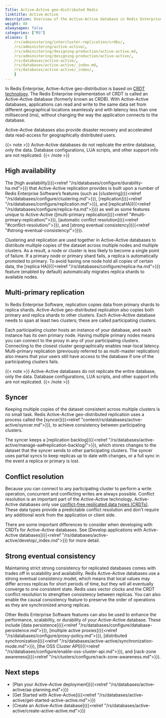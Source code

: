 ```yaml
---
Title: Active-Active geo-distributed Redis
linktitle: Active-Active 
description: Overview of the Active-Active database in Redis Enterprise Software
weight: 40
alwaysopen: false
categories: ["RS"]
aliases: [
    /rs/administering/intercluster-replication/crdbs/,
    /rs/administering/active-active/,
    /rs/administering/designing-production/active-active.md,
    /rs/administering/designing-production/active-active/,
    /rs/databases/active-active/,
    /rs/databases/active-active/_index.md,
    /rs/databases/active-active/_index/,
    ]
---
```

In Redis Enterprise, Active-Active geo-distribution is based on [CRDT technology](https://en.wikipedia.org/wiki/Conflict-free_replicated_data_type).
The Redis Enterprise implementation of CRDT is called an Active-Active database (formerly known as CRDB).
With Active-Active databases, applications can read and write to the same data set from different geographical locations seamlessly and with latency less than one millisecond (ms),
without changing the way the application connects to the database.

Active-Active databases also provide disaster recovery and accelerated data read-access for geographically distributed users.

{{< note >}}
Active-Active databases do not replicate the entire database, only the data.
Database configurations, LUA scripts, and other support info are not replicated.
{{< /note >}}

## High availability

The [high availability]({{<relref "/rs/databases/configure/durability-ha.md">}}) that Active-Active replication provides is built upon a number of Redis Enterprise Software’s features (such as [clustering]({{<relref "/rs/databases/configure/clustering.md">}}), [replication]({{<relref "/rs/databases/configure/replication.md">}}), and [replicaHA]({{<relref "/rs/databases/configure/replica-ha.md">}})) as well as some features unique to Active-Active ([multi-primary replication]({{<relref "#multi-primary-replication/">}}), [automatic conflict resolution]({{<relref "#conflict-resolution/">}}), and [strong eventual consistency]({{<relref "#strong-eventual-consistency/">}})).

Clustering and replication are used together in Active-Active databases to distribute multiple copies of the dataset across multiple nodes and multiple clusters. As a result, a node or cluster is less likely to become a single point of failure. If a primary node or primary shard fails, a replica is automatically promoted to primary. To avoid having one node hold all copies of certain data, the [replica HA]({{<relref "/rs/databases/configure/replica-ha.md">}}) feature (enabled by default) automatically migrates replica shards to available nodes.

## Multi-primary replication

In Redis Enterprise Software, replication copies data from primary shards to replica shards. Active-Active geo-distributed replication also copies both primary and replica shards to other clusters. Each Active-Active database needs to span at least two clusters; these are called participating clusters.

Each participating cluster hosts an instance of your database, and each instance has its own primary node. Having multiple primary nodes means you can connect to the proxy in any of your participating clusters. Connecting to the closest cluster geographically enables near-local latency. Multi-primary replication (previously referred to as multi-master replication) also means that your users still have access to the database if one of the participating clusters fails.

{{< note >}}
Active-Active databases do not replicate the entire database, only the data.
Database configurations, LUA scripts, and other support info are not replicated.
{{< /note >}}

## Syncer

Keeping multiple copies of the dataset consistent across multiple clusters is no small task. Redis Active-Active geo-distributed replication uses a process called the [syncer]({{<relref "content/rs/databases/active-active/syncer.md">}}), to achieve consistency between participating clusters.

The syncer keeps a [replication backlog]({{<relref "/rs/databases/active-active/manage-aa#replication-backlog/">}}), which stores changes to the dataset that the syncer sends to other participating clusters. The syncer uses partial syncs to keep replicas up to date with changes, or a full sync in the event a replica or primary is lost.

## Conflict resolution

Because you can connect to any participating cluster to perform a write operation, concurrent and conflicting writes are always possible. Conflict resolution is an important part of the Active-Active technology. Active-Active databases only use [conflict-free replicated data types (CRDTs)](https://en.wikipedia.org/wiki/Conflict-free_replicated_data_type). These data types provide a predictable conflict resolution and don't require any additional work from the application or client side.

There are some important differences to consider when developing with CRDTs for Active-Active databases. See [Develop applications with Active-Active databases]({{<relref "/rs/databases/active-active/develop/_index.md">}}) for more detail.


## Strong eventual consistency

Maintaining strict strong consistency for replicated databases comes with trades off in scalability and availability. Redis Active-Active databases use a strong eventual consistency model, which means that local values may differ across replicas for short periods of time, but they will all eventually converge to one consistent state. Redis uses vector clocks and the CRDT conflict resolution to strengthen consistency between replicas. You can also enable the causal consistency feature to preserve the order of operations as they are synchronized among replicas.

Other Redis Enterprise Software features can also be used to enhance the performance, scalability, or durability of your Active-Active database. These include [data persistence]({{<relref "/rs/databases/configure/database-persistence.md">}}), [multiple active proxies]({{<relref "/rs/databases/configure/proxy-policy.md">}}), [distributed synchronization]({{<relref "/rs/databases/active-active/synchronization-mode.md">}}), [the OSS Cluster API]({{<relref "/rs/databases/configure/enable-oss-cluster-api.md">}}), and [rack-zone awareness]({{<relref "/rs/clusters/configure/rack-zone-awareness.md">}}).

## Next steps

- [Plan your Active-Active deployment]({{<relref "/rs/databases/active-active/aa-planning.md">}})
- [Get Started with Active-Active]({{<relref "/rs/databases/active-active/get-started-active-active.md">}})
- [Create an Active-Active database]({{<relref "/rs/databases/active-active/create-active-active.md">}})